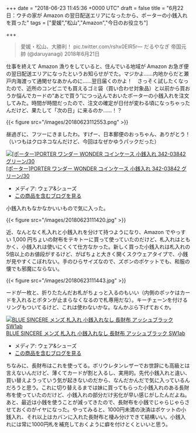 
+++
date = "2018-06-23 11:45:36 +0000 UTC"
draft = false
title = "6月22日：ウチの家が Amazon の翌日配送エリアになったから、ポーターの小銭入れを買った"
tags = ["愛媛","松山","Amazon","今日のお役立ち"]

+++


>愛媛・松山、大勝利！ pic.twitter.com/rshx0EIR5r— だるやなぎ 帝国元帥 (@daruyanagi) 2018年6月21日<script async="" src="https://platform.twitter.com/widgets.js" charset="utf-8"></script>

仕事を終えて Amazon 漁りをしていると、住んでいる地域が Amazon お急ぎ便の翌日配送エリアになったというお知らせがでた。マジかよ……内地からだと瀬戸内海渡って通関せなあかんのに……翌日届くのかよ！　さっそく試したくなったので、近所のコンビニでも買えるゴミ袋（買い合わせ対象品）と以前から買おうか悩んでカードの“あとで買う”につっ込んでおいたポーターの小銭入れを注文してみた。時間が時間だったので、注文の確定が日付が変わる頃になっちゃったんだけど、果たして「次の日」に来るのか……！？

{{< figure src="/images/20180623112553.png"  >}}

昼過ぎに、フツーにきましたわ。すげー、日本郵便のおっちゃん、ありがとう！（いつもはクロネコなんだけど、今回はなぜかゆうパックだった）<div class="hatena-asin-detail"><a href="http://www.amazon.co.jp/exec/obidos/ASIN/B00OYS788G/bestylesnet-22/"><img src="https://images-fe.ssl-images-amazon.com/images/I/417IA7E2JML._SL160_.jpg" class="hatena-asin-detail-image" alt="[ポーター]PORTER ワンダー WONDER コインケース 小銭入れ 342-03842 グリーン/30" title="[ポーター]PORTER ワンダー WONDER コインケース 小銭入れ 342-03842 グリーン/30"/></a><div class="hatena-asin-detail-info"><a href="http://www.amazon.co.jp/exec/obidos/ASIN/B00OYS788G/bestylesnet-22/">[ポーター]PORTER ワンダー WONDER コインケース 小銭入れ 342-03842 グリーン/30</a><ul><li><span class="hatena-asin-detail-label">メディア:</span> ウェア&amp;シューズ</li><li><a href="http://d.hatena.ne.jp/asin/B00OYS788G/bestylesnet-22" target="_blank">この商品を含むブログを見る</a></li></ul></div><div class="hatena-asin-detail-foot"></div></div>小銭入れもなかなかいいもので気に入った。

{{< figure src="/images/20180623111420.jpg"  >}}

近、なんとなく札入れと小銭入れを分けて持つようになり、Amazon でやっすい 1,000 円ちょいの財布をテキトーに買って使っていたのだけど、札入れはともかく、小銭入れは使いにくくて仕方なかった。新しく買った小銭入れは札入れの5倍以上のお値段がするけど、がばちょと大きく開くスクウェアタイプで、小銭が見やすくこぼれない。手のひらサイズなので、ズボンのポケットでも、和服の懐でも邪魔にならない。

{{< figure src="/images/20180623111443.jpg"  >}}

ードが一枚と、折りたたんだお札がちょっと入るのもいい（内側のポッケはカードを入れるとボタンが止まらなくなるので札専用だな）。キーチェーンを付けるリングもついてるけど、これは使わないかな。なんかぶら下げておくか。<div class="hatena-asin-detail"><a href="http://www.amazon.co.jp/exec/obidos/ASIN/B0765LPFZ6/bestylesnet-22/"><img src="https://images-fe.ssl-images-amazon.com/images/I/51rcmiJda0L._SL160_.jpg" class="hatena-asin-detail-image" alt="BLUE SINCERE メンズ 札入れ 小銭入れなし 長財布 アッシュブラック SW1ab" title="BLUE SINCERE メンズ 札入れ 小銭入れなし 長財布 アッシュブラック SW1ab"/></a><div class="hatena-asin-detail-info"><a href="http://www.amazon.co.jp/exec/obidos/ASIN/B0765LPFZ6/bestylesnet-22/">BLUE SINCERE メンズ 札入れ 小銭入れなし 長財布 アッシュブラック SW1ab</a><ul><li><span class="hatena-asin-detail-label">メディア:</span> ウェア&amp;シューズ</li><li><a href="http://d.hatena.ne.jp/asin/B0765LPFZ6/bestylesnet-22" target="_blank">この商品を含むブログを見る</a></li></ul></div><div class="hatena-asin-detail-foot"></div></div>ちなみに、長財布はこれを使ってる。ポリウレタンレザーでお世辞にも高級とは言えないんだけど、薄くてカードが割と入るし、実用的。先代小銭入れと違い、買い替えようっていう気が起きないのだから、なんだかんだで気に入っているんだろうと思う。これに切り替えるまでは妹に買ってもらった小銭入れのある長財布を使っていたのだけど、小銭入れの部分だけ劣化が早い感じがしたんだよね。あと、最近は小銭を使うことが減ってきたので、長財布を小銭でじゃらじゃらさせておくのがイヤになった。やってみると、1000円未満の決済はポケットの小銭入れ、それ以上はカバンに入れた長財布と棲み分けできて結構いい。小銭入れには常に1000円札を補充しておくように癖を付けとくといいと思う。


